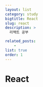 ```yaml
---
layout: list
category: study
bigtitle: React
slug: react
description: >
  리액트 공부

related_posts:
    - 
list: true
order: 1
---
```


# React